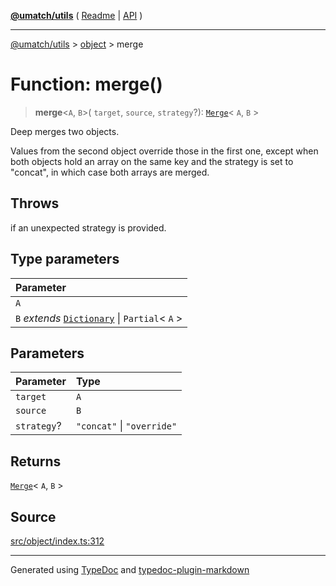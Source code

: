 [**@umatch/utils**](../../README.md) ( [Readme](../../README.md) \| [API](../../API.md) )

---

[@umatch/utils](../../API.md) > [object](../README.md) > merge

# Function: merge()

> **merge**\<`A`, `B`\>(
> `target`,
> `source`,
> `strategy`?): [`Merge`](../../index/type-aliases/type-alias.Merge.md)\< `A`, `B` \>

Deep merges two objects.

Values from the second object override those in the first one,
except when both objects hold an array on the same key and the
strategy is set to "concat", in which case both arrays are merged.

## Throws

if an unexpected strategy is provided.

## Type parameters

| Parameter                                                                                             |
| :---------------------------------------------------------------------------------------------------- |
| `A`                                                                                                   |
| `B` _extends_ [`Dictionary`](../../index/type-aliases/type-alias.Dictionary.md) \| `Partial`\< `A` \> |

## Parameters

| Parameter   | Type                       |
| :---------- | :------------------------- |
| `target`    | `A`                        |
| `source`    | `B`                        |
| `strategy`? | `"concat"` \| `"override"` |

## Returns

[`Merge`](../../index/type-aliases/type-alias.Merge.md)\< `A`, `B` \>

## Source

[src/object/index.ts:312](https://github.com/umatch-oficial/utils/blob/a4be831/src/object/index.ts#L312)

---

Generated using [TypeDoc](https://typedoc.org/) and [typedoc-plugin-markdown](https://www.npmjs.com/package/typedoc-plugin-markdown)
